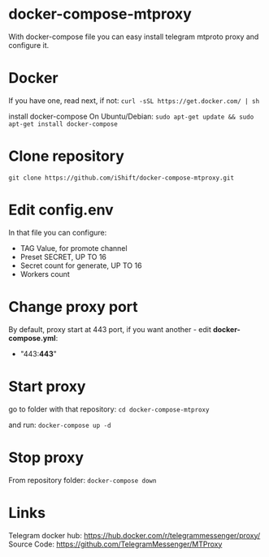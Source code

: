 # docker-compose-mtproxy
With docker-compose file you can easy install telegram mtproto proxy and configure it.

# Docker
If you have one, read next, if not:
`curl -sSL https://get.docker.com/ | sh`

install docker-compose
On Ubuntu/Debian:
`sudo apt-get update && sudo apt-get install docker-compose`

# Clone repository
`git clone https://github.com/iShift/docker-compose-mtproxy.git`

# Edit config.env
In that file you can configure:
- TAG Value, for promote channel
- Preset SECRET, UP TO 16
- Secret count for generate, UP TO 16
- Workers count

# Change proxy port
By default, proxy start at 443 port, if you want another - edit **docker-compose.yml**:
- "443:**443**" 

# Start proxy
go to folder with that repository:
`cd docker-compose-mtproxy`

and run:
`docker-compose up -d`

# Stop proxy
From repository folder:
`docker-compose down`


# Links
Telegram docker hub: https://hub.docker.com/r/telegrammessenger/proxy/
Source Code: https://github.com/TelegramMessenger/MTProxy
